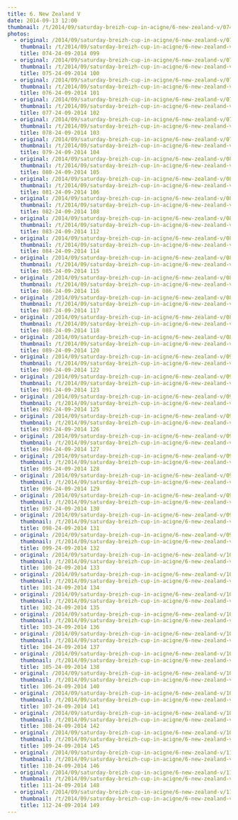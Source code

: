 ```yaml
---
title: 6. New Zealand V
date: 2014-09-13 12:00
thumbnail: /t/2014/09/saturday-breizh-cup-in-acigne/6-new-zealand-v/074-24-09-2014-099.jpg
photos:
  - original: /2014/09/saturday-breizh-cup-in-acigne/6-new-zealand-v/074-24-09-2014-099.jpg
    thumbnail: /t/2014/09/saturday-breizh-cup-in-acigne/6-new-zealand-v/074-24-09-2014-099.jpg
    title: 074-24-09-2014 099
  - original: /2014/09/saturday-breizh-cup-in-acigne/6-new-zealand-v/075-24-09-2014-100.jpg
    thumbnail: /t/2014/09/saturday-breizh-cup-in-acigne/6-new-zealand-v/075-24-09-2014-100.jpg
    title: 075-24-09-2014 100
  - original: /2014/09/saturday-breizh-cup-in-acigne/6-new-zealand-v/076-24-09-2014-101.jpg
    thumbnail: /t/2014/09/saturday-breizh-cup-in-acigne/6-new-zealand-v/076-24-09-2014-101.jpg
    title: 076-24-09-2014 101
  - original: /2014/09/saturday-breizh-cup-in-acigne/6-new-zealand-v/077-24-09-2014-102.jpg
    thumbnail: /t/2014/09/saturday-breizh-cup-in-acigne/6-new-zealand-v/077-24-09-2014-102.jpg
    title: 077-24-09-2014 102
  - original: /2014/09/saturday-breizh-cup-in-acigne/6-new-zealand-v/078-24-09-2014-103.jpg
    thumbnail: /t/2014/09/saturday-breizh-cup-in-acigne/6-new-zealand-v/078-24-09-2014-103.jpg
    title: 078-24-09-2014 103
  - original: /2014/09/saturday-breizh-cup-in-acigne/6-new-zealand-v/079-24-09-2014-104.jpg
    thumbnail: /t/2014/09/saturday-breizh-cup-in-acigne/6-new-zealand-v/079-24-09-2014-104.jpg
    title: 079-24-09-2014 104
  - original: /2014/09/saturday-breizh-cup-in-acigne/6-new-zealand-v/080-24-09-2014-105.jpg
    thumbnail: /t/2014/09/saturday-breizh-cup-in-acigne/6-new-zealand-v/080-24-09-2014-105.jpg
    title: 080-24-09-2014 105
  - original: /2014/09/saturday-breizh-cup-in-acigne/6-new-zealand-v/081-24-09-2014-106.jpg
    thumbnail: /t/2014/09/saturday-breizh-cup-in-acigne/6-new-zealand-v/081-24-09-2014-106.jpg
    title: 081-24-09-2014 106
  - original: /2014/09/saturday-breizh-cup-in-acigne/6-new-zealand-v/082-24-09-2014-108.jpg
    thumbnail: /t/2014/09/saturday-breizh-cup-in-acigne/6-new-zealand-v/082-24-09-2014-108.jpg
    title: 082-24-09-2014 108
  - original: /2014/09/saturday-breizh-cup-in-acigne/6-new-zealand-v/083-24-09-2014-112.jpg
    thumbnail: /t/2014/09/saturday-breizh-cup-in-acigne/6-new-zealand-v/083-24-09-2014-112.jpg
    title: 083-24-09-2014 112
  - original: /2014/09/saturday-breizh-cup-in-acigne/6-new-zealand-v/084-24-09-2014-114.jpg
    thumbnail: /t/2014/09/saturday-breizh-cup-in-acigne/6-new-zealand-v/084-24-09-2014-114.jpg
    title: 084-24-09-2014 114
  - original: /2014/09/saturday-breizh-cup-in-acigne/6-new-zealand-v/085-24-09-2014-115.jpg
    thumbnail: /t/2014/09/saturday-breizh-cup-in-acigne/6-new-zealand-v/085-24-09-2014-115.jpg
    title: 085-24-09-2014 115
  - original: /2014/09/saturday-breizh-cup-in-acigne/6-new-zealand-v/086-24-09-2014-116.jpg
    thumbnail: /t/2014/09/saturday-breizh-cup-in-acigne/6-new-zealand-v/086-24-09-2014-116.jpg
    title: 086-24-09-2014 116
  - original: /2014/09/saturday-breizh-cup-in-acigne/6-new-zealand-v/087-24-09-2014-117.jpg
    thumbnail: /t/2014/09/saturday-breizh-cup-in-acigne/6-new-zealand-v/087-24-09-2014-117.jpg
    title: 087-24-09-2014 117
  - original: /2014/09/saturday-breizh-cup-in-acigne/6-new-zealand-v/088-24-09-2014-118.jpg
    thumbnail: /t/2014/09/saturday-breizh-cup-in-acigne/6-new-zealand-v/088-24-09-2014-118.jpg
    title: 088-24-09-2014 118
  - original: /2014/09/saturday-breizh-cup-in-acigne/6-new-zealand-v/089-24-09-2014-120.jpg
    thumbnail: /t/2014/09/saturday-breizh-cup-in-acigne/6-new-zealand-v/089-24-09-2014-120.jpg
    title: 089-24-09-2014 120
  - original: /2014/09/saturday-breizh-cup-in-acigne/6-new-zealand-v/090-24-09-2014-122.jpg
    thumbnail: /t/2014/09/saturday-breizh-cup-in-acigne/6-new-zealand-v/090-24-09-2014-122.jpg
    title: 090-24-09-2014 122
  - original: /2014/09/saturday-breizh-cup-in-acigne/6-new-zealand-v/091-24-09-2014-123.jpg
    thumbnail: /t/2014/09/saturday-breizh-cup-in-acigne/6-new-zealand-v/091-24-09-2014-123.jpg
    title: 091-24-09-2014 123
  - original: /2014/09/saturday-breizh-cup-in-acigne/6-new-zealand-v/092-24-09-2014-125.jpg
    thumbnail: /t/2014/09/saturday-breizh-cup-in-acigne/6-new-zealand-v/092-24-09-2014-125.jpg
    title: 092-24-09-2014 125
  - original: /2014/09/saturday-breizh-cup-in-acigne/6-new-zealand-v/093-24-09-2014-126.jpg
    thumbnail: /t/2014/09/saturday-breizh-cup-in-acigne/6-new-zealand-v/093-24-09-2014-126.jpg
    title: 093-24-09-2014 126
  - original: /2014/09/saturday-breizh-cup-in-acigne/6-new-zealand-v/094-24-09-2014-127.jpg
    thumbnail: /t/2014/09/saturday-breizh-cup-in-acigne/6-new-zealand-v/094-24-09-2014-127.jpg
    title: 094-24-09-2014 127
  - original: /2014/09/saturday-breizh-cup-in-acigne/6-new-zealand-v/095-24-09-2014-128.jpg
    thumbnail: /t/2014/09/saturday-breizh-cup-in-acigne/6-new-zealand-v/095-24-09-2014-128.jpg
    title: 095-24-09-2014 128
  - original: /2014/09/saturday-breizh-cup-in-acigne/6-new-zealand-v/096-24-09-2014-129.jpg
    thumbnail: /t/2014/09/saturday-breizh-cup-in-acigne/6-new-zealand-v/096-24-09-2014-129.jpg
    title: 096-24-09-2014 129
  - original: /2014/09/saturday-breizh-cup-in-acigne/6-new-zealand-v/097-24-09-2014-130.jpg
    thumbnail: /t/2014/09/saturday-breizh-cup-in-acigne/6-new-zealand-v/097-24-09-2014-130.jpg
    title: 097-24-09-2014 130
  - original: /2014/09/saturday-breizh-cup-in-acigne/6-new-zealand-v/098-24-09-2014-131.jpg
    thumbnail: /t/2014/09/saturday-breizh-cup-in-acigne/6-new-zealand-v/098-24-09-2014-131.jpg
    title: 098-24-09-2014 131
  - original: /2014/09/saturday-breizh-cup-in-acigne/6-new-zealand-v/099-24-09-2014-132.jpg
    thumbnail: /t/2014/09/saturday-breizh-cup-in-acigne/6-new-zealand-v/099-24-09-2014-132.jpg
    title: 099-24-09-2014 132
  - original: /2014/09/saturday-breizh-cup-in-acigne/6-new-zealand-v/100-24-09-2014-133.jpg
    thumbnail: /t/2014/09/saturday-breizh-cup-in-acigne/6-new-zealand-v/100-24-09-2014-133.jpg
    title: 100-24-09-2014 133
  - original: /2014/09/saturday-breizh-cup-in-acigne/6-new-zealand-v/101-24-09-2014-134.jpg
    thumbnail: /t/2014/09/saturday-breizh-cup-in-acigne/6-new-zealand-v/101-24-09-2014-134.jpg
    title: 101-24-09-2014 134
  - original: /2014/09/saturday-breizh-cup-in-acigne/6-new-zealand-v/102-24-09-2014-135.jpg
    thumbnail: /t/2014/09/saturday-breizh-cup-in-acigne/6-new-zealand-v/102-24-09-2014-135.jpg
    title: 102-24-09-2014 135
  - original: /2014/09/saturday-breizh-cup-in-acigne/6-new-zealand-v/103-24-09-2014-136.jpg
    thumbnail: /t/2014/09/saturday-breizh-cup-in-acigne/6-new-zealand-v/103-24-09-2014-136.jpg
    title: 103-24-09-2014 136
  - original: /2014/09/saturday-breizh-cup-in-acigne/6-new-zealand-v/104-24-09-2014-137.jpg
    thumbnail: /t/2014/09/saturday-breizh-cup-in-acigne/6-new-zealand-v/104-24-09-2014-137.jpg
    title: 104-24-09-2014 137
  - original: /2014/09/saturday-breizh-cup-in-acigne/6-new-zealand-v/105-24-09-2014-138.jpg
    thumbnail: /t/2014/09/saturday-breizh-cup-in-acigne/6-new-zealand-v/105-24-09-2014-138.jpg
    title: 105-24-09-2014 138
  - original: /2014/09/saturday-breizh-cup-in-acigne/6-new-zealand-v/106-24-09-2014-140.jpg
    thumbnail: /t/2014/09/saturday-breizh-cup-in-acigne/6-new-zealand-v/106-24-09-2014-140.jpg
    title: 106-24-09-2014 140
  - original: /2014/09/saturday-breizh-cup-in-acigne/6-new-zealand-v/107-24-09-2014-141.jpg
    thumbnail: /t/2014/09/saturday-breizh-cup-in-acigne/6-new-zealand-v/107-24-09-2014-141.jpg
    title: 107-24-09-2014 141
  - original: /2014/09/saturday-breizh-cup-in-acigne/6-new-zealand-v/108-24-09-2014-142.jpg
    thumbnail: /t/2014/09/saturday-breizh-cup-in-acigne/6-new-zealand-v/108-24-09-2014-142.jpg
    title: 108-24-09-2014 142
  - original: /2014/09/saturday-breizh-cup-in-acigne/6-new-zealand-v/109-24-09-2014-145.jpg
    thumbnail: /t/2014/09/saturday-breizh-cup-in-acigne/6-new-zealand-v/109-24-09-2014-145.jpg
    title: 109-24-09-2014 145
  - original: /2014/09/saturday-breizh-cup-in-acigne/6-new-zealand-v/110-24-09-2014-146.jpg
    thumbnail: /t/2014/09/saturday-breizh-cup-in-acigne/6-new-zealand-v/110-24-09-2014-146.jpg
    title: 110-24-09-2014 146
  - original: /2014/09/saturday-breizh-cup-in-acigne/6-new-zealand-v/111-24-09-2014-148.jpg
    thumbnail: /t/2014/09/saturday-breizh-cup-in-acigne/6-new-zealand-v/111-24-09-2014-148.jpg
    title: 111-24-09-2014 148
  - original: /2014/09/saturday-breizh-cup-in-acigne/6-new-zealand-v/112-24-09-2014-149.jpg
    thumbnail: /t/2014/09/saturday-breizh-cup-in-acigne/6-new-zealand-v/112-24-09-2014-149.jpg
    title: 112-24-09-2014 149
---
```

